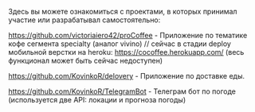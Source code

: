 Здесь вы можете ознакомиться с проектами, в которых принимал участие или разрабатывал самостоятельно:

https://github.com/victoriaiero42/proCoffee - Приложение по тематике кофе сегмента specialty (аналог vivino)
// сейчас в стадии deploy мобильной верстки на heroku: https://cocoffee.herokuapp.com/ (весь функционал может быть сейчас недоступен)

https://github.com/KovinkoR/delovery - Приложение по доставке еды.

https://github.com/KovinkoR/TelegramBot - Телеграм бот по погоде (используется две API: локации и прогноза погоды)
